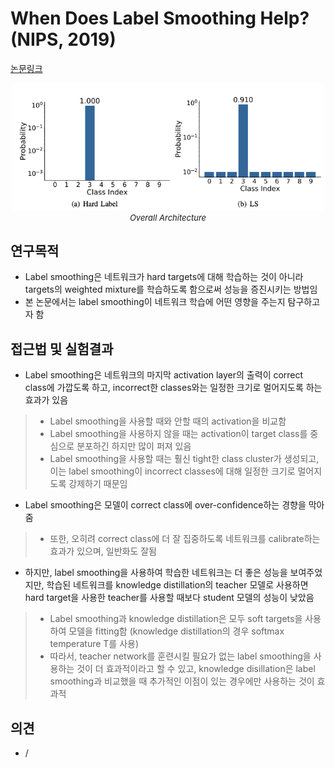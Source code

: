 # When Does Label Smoothing Help? (NIPS, 2019)

[논문링크](https://proceedings.neurips.cc/paper_files/paper/2019/hash/f1748d6b0fd9d439f71450117eba2725-Abstract.html)

<p align="center">
    <img width="500" alt='fig1' src="./img/09_09_01.png?raw=true"></br>
    <em><font size=2>Overall Architecture</font></em>
</p>

## 연구목적
- Label smoothing은 네트워크가 hard targets에 대해 학습하는 것이 아니라 targets의 weighted mixture를 학습하도록 함으로써 성능을 증진시키는 방법임
- 본 논문에서는 label smoothing이 네트워크 학습에 어떤 영향을 주는지 탐구하고자 함

## 접근법 및 실험결과
- Label smoothing은 네트워크의 마지막 activation layer의 출력이 correct class에 가깝도록 하고, incorrect한 classes와는 일정한 크기로 멀어지도록 하는 효과가 있음
> - Label smoothing을 사용할 때와 안할 때의 activation을 비교함
> - Label smoothing을 사용하지 않을 때는 activation이 target class를 중심으로 분포하긴 하지만 많이 퍼져 있음
> - Label smoothing을 사용할 때는 훨신 tight한 class cluster가 생성되고, 이는 label smoothing이 incorrect classes에 대해 일정한 크기로 멀어지도록 강제하기 때문임
- Label smoothing은 모델이 correct class에 over-confidence하는 경향을 막아줌
> - 또한, 오히려 correct class에 더 잘 집중하도록 네트워크를 calibrate하는 효과가 있으며, 일반화도 잘됨
- 하지만, label smoothing을 사용하여 학습한 네트워크는 더 좋은 성능을 보여주었지만, 학습된 네트워크를 knowledge distillation의 teacher 모델로 사용하면 hard target을 사용한 teacher를 사용할 때보다 student 모델의 성능이 낮았음 
> - Label smoothing과 knowledge distillation은 모두 soft targets을 사용하여 모델을 fitting함 (knowledge distillation의 경우 softmax temperature T를 사용)
> - 따라서, teacher network를 훈련시킬 필요가 없는 label smoothing을 사용하는 것이 더 효과적이라고 할 수 있고, knowledge disillation은 label smoothing과 비교했을 때 추가적인 이점이 있는 경우에만 사용하는 것이 효과적

## 의견
- /